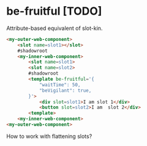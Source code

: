 # be-fruitful [TODO]

Attribute-based equivalent of slot-kin.

```html
<my-outer-web-component>
    <slot name=slot1></slot>
    #shadowroot
    <my-inner-web-component>
        <slot name=slot1>
        <slot name=slot2>
        #shadowroot
        <template be-fruitful='{
            "waitTime": 50,
            "beVigilant": true,
        }'>
            <div slot=slot1>I am slot 1</div>
            <button slot=slot2>I am  slot 2</div>
        <template>
    <my-inner-web-component>
<my-outer-web-component>

```

How to work with flattening slots?

